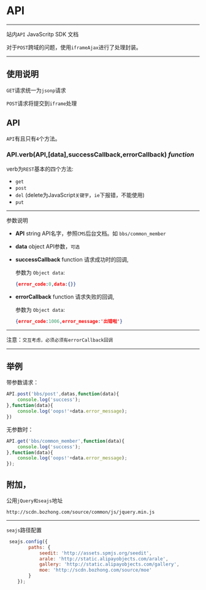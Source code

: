 # API

---

<!-- [![Build Status](https://secure.travis-ci.org/aralejs/API.png)](https://travis-ci.org/seedit/API)
[![Coverage Status](https://coveralls.io/repos/aralejs/API/badge.png?branch=master)](https://coveralls.io/r/seedit/API) -->


站内`API` JavaScritp SDK 文档

对于`POST`跨域的问题，使用`iframeAjax`进行了处理封装。

---

## 使用说明

`GET`请求统一为`jsonp`请求

`POST`请求将提交到`iframe`处理

## API

`API`有且只有`4`个方法。


### API.verb(API,[data],successCallback,errorCallback) <em>function</em>



verb为`REST`基本的四个方法:

+ `get`
+ `post`
+ `del` (delete为JavaScript`关键字`，`ie`下报错，不能使用)
+ `put`

--- 

参数说明

+ **API** string API名字，参照`CMS`后台文档。如 `bbs/common_member`
+ **data** object API参数，`可选`
+ **successCallback** function 请求成功时的回调,

    参数为 `Object data`:

    ```json
    {error_code:0,data:{}}
    ```

+ **errorCallback** function 请求失败的回调,

    参数为 `Object data`:

    ```json
    {error_code:1006,error_message:'出错啦'}
    ```

----

注意：`交互考虑，必须必须有errorCallback回调`

----


## 举例

带参数请求：
```javascript
API.post('bbs/post',datas,function(data){
    console.log('success');
},function(data){
    console.log('oops!'+data.error_message);
})
```

无参数时：
```javascript
API.get('bbs/common_member',function(data){
    console.log('success');
},function(data){
    console.log('oops!'+data.error_message);
});
```


## 附加，

公用`jQuery和seajs`地址

`http://scdn.bozhong.com/source/common/js/jquery.min.js`

---

`seajs`路径配置

```javascript
 seajs.config({
        paths: {
            seedit: 'http://assets.spmjs.org/seedit',
            arale: 'http://static.alipayobjects.com/arale',
            gallery: 'http://static.alipayobjects.com/gallery',
            moe: 'http://scdn.bozhong.com/source/moe'
        }
    });
```


